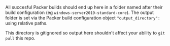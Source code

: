 All succesful Packer builds should end up here in a folder named after their build configuration (eg `windows-server2019-standard-core`).
The output folder is set via the Packer build configuration object `"output_directory":` using relative paths.

This directory is gitignored so output here shouldn't affect your ability to `git pull` this repo.
